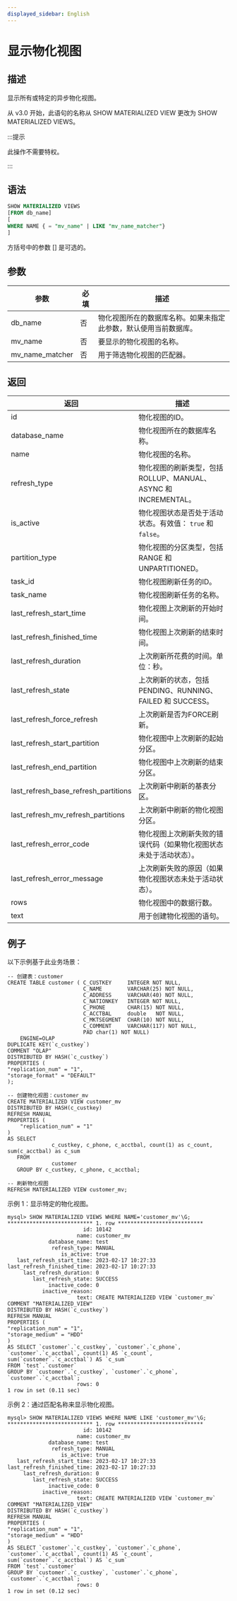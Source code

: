 ```yaml
---
displayed_sidebar: English
---
```


# 显示物化视图

## 描述

显示所有或特定的异步物化视图。

从 v3.0 开始，此语句的名称从 SHOW MATERIALIZED VIEW 更改为 SHOW MATERIALIZED VIEWS。

:::提示

此操作不需要特权。

:::

## 语法

```SQL
SHOW MATERIALIZED VIEWS
[FROM db_name]
[
WHERE NAME { = "mv_name" | LIKE "mv_name_matcher"}
]
```

方括号中的参数 [] 是可选的。

## 参数

| **参数**   | **必填** | **描述**                                              |
| --------------- | ------------ | ------------------------------------------------------------ |
| db_name         | 否           | 物化视图所在的数据库名称。如果未指定此参数，默认使用当前数据库。 |
| mv_name         | 否           | 要显示的物化视图的名称。                   |
| mv_name_matcher | 否           | 用于筛选物化视图的匹配器。               |

## 返回

| **返回**                 | **描述**                                              |
| -------------------------- | ------------------------------------------------------------ |
| id                         | 物化视图的ID。                             |
| database_name              | 物化视图所在的数据库名称。 |
| name                       | 物化视图的名称。                           |
| refresh_type               | 物化视图的刷新类型，包括 ROLLUP、MANUAL、ASYNC 和 INCREMENTAL。 |
| is_active                  | 物化视图状态是否处于活动状态。有效值： `true` 和 `false`。 |
| partition_type             | 物化视图的分区类型，包括 RANGE 和 UNPARTITIONED。                |
| task_id                    | 物化视图刷新任务的ID。                  |
| task_name                  | 物化视图刷新任务的名称。                |
| last_refresh_start_time    | 物化视图上次刷新的开始时间。 |
| last_refresh_finished_time | 物化视图上次刷新的结束时间。   |
| last_refresh_duration      | 上次刷新所花费的时间。单位：秒。           |
| last_refresh_state         | 上次刷新的状态，包括 PENDING、RUNNING、FAILED 和 SUCCESS。 |
| last_refresh_force_refresh | 上次刷新是否为FORCE刷新。                 |
| last_refresh_start_partition | 物化视图中上次刷新的起始分区。 |
| last_refresh_end_partition | 物化视图中上次刷新的结束分区。 |
| last_refresh_base_refresh_partitions | 上次刷新中刷新的基表分区。 |
| last_refresh_mv_refresh_partitions | 上次刷新中刷新的物化视图分区。 |
| last_refresh_error_code    | 物化视图上次刷新失败的错误代码（如果物化视图状态未处于活动状态）。 |
| last_refresh_error_message | 上次刷新失败的原因（如果物化视图状态未处于活动状态）。 |
| rows                       | 物化视图中的数据行数。            |
| text                       | 用于创建物化视图的语句。          |

## 例子

以下示例基于此业务场景：

```Plain
-- 创建表：customer
CREATE TABLE customer ( C_CUSTKEY     INTEGER NOT NULL,
                        C_NAME        VARCHAR(25) NOT NULL,
                        C_ADDRESS     VARCHAR(40) NOT NULL,
                        C_NATIONKEY   INTEGER NOT NULL,
                        C_PHONE       CHAR(15) NOT NULL,
                        C_ACCTBAL     double   NOT NULL,
                        C_MKTSEGMENT  CHAR(10) NOT NULL,
                        C_COMMENT     VARCHAR(117) NOT NULL,
                        PAD char(1) NOT NULL)
    ENGINE=OLAP
DUPLICATE KEY(`c_custkey`)
COMMENT "OLAP"
DISTRIBUTED BY HASH(`c_custkey`)
PROPERTIES (
"replication_num" = "1",
"storage_format" = "DEFAULT"
);

-- 创建物化视图：customer_mv
CREATE MATERIALIZED VIEW customer_mv
DISTRIBUTED BY HASH(c_custkey)
REFRESH MANUAL
PROPERTIES (
    "replication_num" = "1"
)
AS SELECT
              c_custkey, c_phone, c_acctbal, count(1) as c_count, sum(c_acctbal) as c_sum
   FROM
              customer
   GROUP BY c_custkey, c_phone, c_acctbal;

-- 刷新物化视图
REFRESH MATERIALIZED VIEW customer_mv;
```

示例 1：显示特定的物化视图。

```Plain
mysql> SHOW MATERIALIZED VIEWS WHERE NAME='customer_mv'\G;
*************************** 1. row ***************************
                        id: 10142
                      name: customer_mv
             database_name: test
              refresh_type: MANUAL
                 is_active: true
   last_refresh_start_time: 2023-02-17 10:27:33
last_refresh_finished_time: 2023-02-17 10:27:33
     last_refresh_duration: 0
        last_refresh_state: SUCCESS
             inactive_code: 0
           inactive_reason:
                      text: CREATE MATERIALIZED VIEW `customer_mv`
COMMENT "MATERIALIZED_VIEW"
DISTRIBUTED BY HASH(`c_custkey`)
REFRESH MANUAL
PROPERTIES (
"replication_num" = "1",
"storage_medium" = "HDD"
)
AS SELECT `customer`.`c_custkey`, `customer`.`c_phone`, `customer`.`c_acctbal`, count(1) AS `c_count`, sum(`customer`.`c_acctbal`) AS `c_sum`
FROM `test`.`customer`
GROUP BY `customer`.`c_custkey`, `customer`.`c_phone`, `customer`.`c_acctbal`;
                      rows: 0
1 row in set (0.11 sec)
```

示例 2：通过匹配名称来显示物化视图。

```Plain
mysql> SHOW MATERIALIZED VIEWS WHERE NAME LIKE 'customer_mv'\G;
*************************** 1. row ***************************
                        id: 10142
                      name: customer_mv
             database_name: test
              refresh_type: MANUAL
                 is_active: true
   last_refresh_start_time: 2023-02-17 10:27:33
last_refresh_finished_time: 2023-02-17 10:27:33
     last_refresh_duration: 0
        last_refresh_state: SUCCESS
             inactive_code: 0
           inactive_reason:
                      text: CREATE MATERIALIZED VIEW `customer_mv`
COMMENT "MATERIALIZED_VIEW"
DISTRIBUTED BY HASH(`c_custkey`)
REFRESH MANUAL
PROPERTIES (
"replication_num" = "1",
"storage_medium" = "HDD"
)
AS SELECT `customer`.`c_custkey`, `customer`.`c_phone`, `customer`.`c_acctbal`, count(1) AS `c_count`, sum(`customer`.`c_acctbal`) AS `c_sum`
FROM `test`.`customer`
GROUP BY `customer`.`c_custkey`, `customer`.`c_phone`, `customer`.`c_acctbal`;
                      rows: 0
1 row in set (0.12 sec)
```
